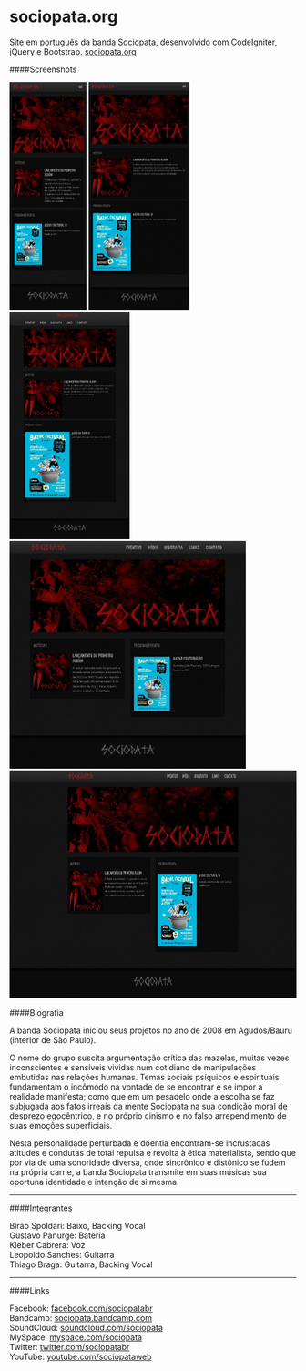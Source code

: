 sociopata.org
=============

Site em português da banda Sociopata, desenvolvido com CodeIgniter, jQuery e Bootstrap. [sociopata.org](http://sociopata.org)

####Screenshots

<img src="assets/images/readme/home_480.jpg" alt="Screenshot" style="height: 400px;"/>  
<img src="assets/images/readme/home_720.jpg" alt="Screenshot" style="height: 400px;"/>  
<img src="assets/images/readme/home_940.jpg" alt="Screenshot" style="height: 400px;"/>  
<img src="assets/images/readme/home_1140.jpg" alt="Screenshot" style="height: 400px;"/>  
<img src="assets/images/readme/home_1920.jpg" alt="Screenshot" style="height: 400px;"/>  

####Biografia

A banda Sociopata iniciou seus projetos no ano de 2008 em Agudos/Bauru (interior de São Paulo).

O nome do grupo suscita argumentação crítica das mazelas, muitas vezes inconscientes e sensíveis vividas num cotidiano de manipulações embutidas nas relações humanas. Temas sociais psíquicos e espirituais fundamentam o incômodo na vontade de se encontrar e se impor à realidade manifesta; como que em um pesadelo onde a escolha se faz subjugada aos fatos irreais da mente Sociopata na sua condição moral de desprezo egocêntrico, e no próprio cinismo e no falso arrependimento de suas emoções superficiais.

Nesta personalidade perturbada e doentia encontram-se incrustadas atitudes e condutas de total repulsa e revolta à ética materialista, sendo que por via de uma sonoridade diversa, onde sincrônico e distônico se fudem na própria carne, a banda Sociopata transmite em suas músicas sua oportuna identidade e intenção de si mesma.

---

####Integrantes

Birão Spoldari: Baixo, Backing Vocal  
Gustavo Panurge: Bateria  
Kleber Cabrera: Voz  
Leopoldo Sanches: Guitarra  
Thiago Braga: Guitarra, Backing Vocal  

---

####Links

Facebook: [facebook.com/sociopatabr](http://facebook.com/sociopatabr)  
Bandcamp: [sociopata.bandcamp.com](http://sociopata.bandcamp.com)  
SoundCloud: [soundcloud.com/sociopata](http://soundcloud.com/sociopata)  
MySpace: [myspace.com/sociopata](http://myspace.com/sociopata)  
Twitter: [twitter.com/sociopatabr](http://twitter.com/sociopatabr)  
YouTube: [youtube.com/sociopataweb](http://youtube.com/sociopataweb)  
